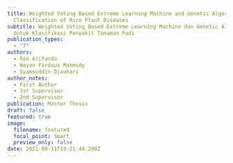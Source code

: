 ```yaml
---
title: Weighted Voting Based Extreme Learning Machine and Genetic Algorithm For
  Classification of Rice Plant Diseases
subtitle: Weighted Voting Based Extreme Learning Machine dan Genetic Algorithm
  Untuk Klasifikasi Penyakit Tanaman Padi
publication_types:
  - "7"
authors:
  - Rio Arifando
  - Wayan Firdaus Mahmudy
  - Syamsuddin Djauhari
author_notes:
  - First Author
  - 1st Supervisor
  - 2nd Supervisor
publication: Master Thesis
draft: false
featured: true
image:
  filename: featured
  focal_point: Smart
  preview_only: false
date: 2021-09-11T19:21:44.298Z
---
```

